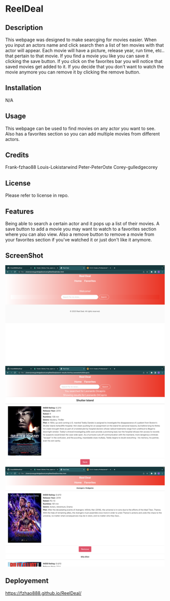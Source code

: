 # ReelDeal

## Description

This webpage was designed to make searcging for movies easier. When you input an actors name and click search then a list of ten movies with that actor will appear. Each movie will have a picture, release year, run time, etc.. that pertain to that movie. If you find a movie you like you can save it clicking the save button. If you click on the favorites bar you will notice that saved movies get added to it. If you decide that you don't want to watch the movie anymore you can remove it by clicking the remove button.

## Installation

N/A

## Usage

This webpage can be used to find movies on any actor you want to see. Also has a favorites section so you can add multiple movies from different actors.

## Credits

Frank-fzhao88
Louis-Lokistarwind
Peter-PeterOste
Corey-gulledgecorey

## License

Please refer to license in repo.

## Features

Being able to search a certain actor and it pops up a list of their movies.
A save button to add a movie you may want to watch to a favorites section where you can also view. Also a remove button to remove a movie from your favorites section if you've watched it or just don't like it anymore.

## ScreenShot
![screenshot of Homepage](assets/images/Homepage.png) 
![screenshot of search results](assets/images/search-results.png) 
![screenshot of favorites](assets/images/favorites.png) 

## Deployement
https://fzhao888.github.io/ReelDeal/
